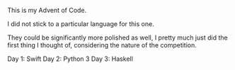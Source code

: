 This is my Advent of Code.

I did not stick to a particular language for this one.

They could be significantly more polished as well, I pretty much just did the first thing I thought of, considering the nature of the competition.

Day 1: Swift
Day 2: Python 3
Day 3: Haskell
